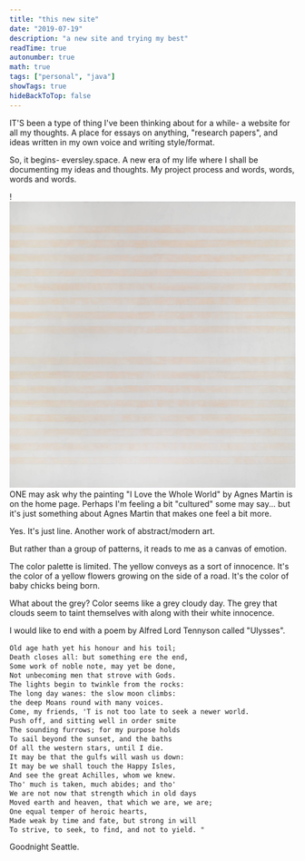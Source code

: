 ```yaml
---
title: "this new site"
date: "2019-07-19"
description: "a new site and trying my best"
readTime: true
autonumber: true
math: true
tags: ["personal", "java"]
showTags: true
hideBackToTop: false
---
```

IT'S been a type of thing I've been thinking about for a while- a website for all my thoughts. A place for essays on anything, "research papers", and ideas written in my own voice and writing style/format.

So, it begins- eversley.space. A new era of my life where I shall be documenting my ideas and thoughts. My project process and words, words, words and words.

!![Image Description](/images/agnesmartin.png)
ONE may ask why the painting "I Love the Whole World" by Agnes Martin is on the home page. Perhaps I'm feeling a bit "cultured" some may say... but it's just something about Agnes Martin that makes one feel a bit more.

Yes. It's just line. Another work of abstract/modern art.  

But rather than a group of patterns, it reads to me as a canvas of emotion.

The color palette is limited. The yellow conveys as a sort of innocence. It's the color of a yellow flowers growing on the side of a road. It's the color of baby chicks being born.

What about the grey? Color seems like a grey cloudy day. The grey that clouds seem to taint themselves with along with their white innocence.

I would like to end with a poem by Alfred Lord Tennyson called "Ulysses".

	Old age hath yet his honour and his toil;
	Death closes all: but something ere the end,
	Some work of noble note, may yet be done,
	Not unbecoming men that strove with Gods.
	The lights begin to twinkle from the rocks: 
	The long day wanes: the slow moon climbs: 
	the deep Moans round with many voices. 
	Come, my friends, 'T is not too late to seek a newer world. 
	Push off, and sitting well in order smite
	The sounding furrows; for my purpose holds 
	To sail beyond the sunset, and the baths 
	Of all the western stars, until I die. 
	It may be that the gulfs will wash us down: 
	It may be we shall touch the Happy Isles, 
	And see the great Achilles, whom we knew. 
	Tho' much is taken, much abides; and tho' 
	We are not now that strength which in old days 
	Moved earth and heaven, that which we are, we are; 
	One equal temper of heroic hearts, 
	Made weak by time and fate, but strong in will 
	To strive, to seek, to find, and not to yield. "

Goodnight Seattle.